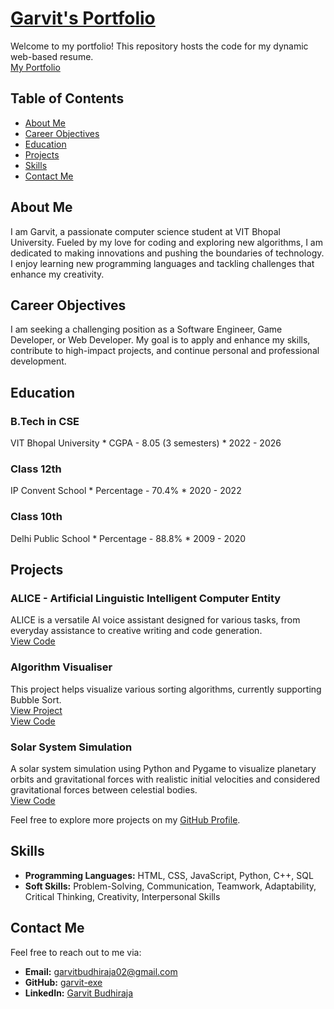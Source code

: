 # [Garvit's Portfolio](https://garvit-exe.github.io)

Welcome to my portfolio! This repository hosts the code for my dynamic web-based resume.<br>
[My Portfolio](https://garvit-exe.github.io)

## Table of Contents
- [About Me](#about-me)
- [Career Objectives](#career-objectives)
- [Education](#education)
- [Projects](#projects)
- [Skills](#skills)
- [Contact Me](#contact-me)

## About Me
I am Garvit, a passionate computer science student at VIT Bhopal University. Fueled by my love for coding and exploring new algorithms, I am dedicated to making innovations and pushing the boundaries of technology. I enjoy learning new programming languages and tackling challenges that enhance my creativity.

## Career Objectives
I am seeking a challenging position as a Software Engineer, Game Developer, or Web Developer. My goal is to apply and enhance my skills, contribute to high-impact projects, and continue personal and professional development.

## Education
### B.Tech in CSE
VIT Bhopal University * CGPA - 8.05 (3 semesters) * 2022 - 2026

### Class 12th
IP Convent School * Percentage - 70.4% * 2020 - 2022

### Class 10th
Delhi Public School * Percentage - 88.8% * 2009 - 2020

## Projects
### ALICE - Artificial Linguistic Intelligent Computer Entity
ALICE is a versatile AI voice assistant designed for various tasks, from everyday assistance to creative writing and code generation.<br>
[View Code](https://github.com/garvit-exe/AliceAI)

### Algorithm Visualiser
This project helps visualize various sorting algorithms, currently supporting Bubble Sort.<br>
[View Project](https://garvit-exe.github.io/Algorithm-Visualiser)<br>
[View Code](https://github.com/garvit-exe/Algorithm-Visualiser)

### Solar System Simulation
A solar system simulation using Python and Pygame to visualize planetary orbits and gravitational forces with realistic initial velocities and considered gravitational forces between celestial bodies.<br>
[View Code](https://github.com/garvit-exe/solar-system-simulation)

Feel free to explore more projects on my [GitHub Profile](https://github.com/garvit-exe).

## Skills
- **Programming Languages:** HTML, CSS, JavaScript, Python, C++, SQL
- **Soft Skills:** Problem-Solving, Communication, Teamwork, Adaptability, Critical Thinking, Creativity, Interpersonal Skills

## Contact Me
Feel free to reach out to me via:
- **Email:** [garvitbudhiraja02@gmail.com](mailto:garvitbudhiraja02@gmail.com)
- **GitHub:** [garvit-exe](https://github.com/garvit-exe)
- **LinkedIn:** [Garvit Budhiraja](https://www.linkedin.com/in/garvit-budhiraja/)
